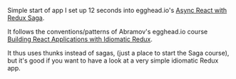 Simple start of app I set up 12 seconds into egghead.io's [Async React with 
Redux Saga](https://egghead.io/courses/async-react-with-redux-saga).

It follows the conventions/patterns of Abramov's egghead.io course [Building 
React Applications with Idiomatic Redux](https://egghead.io/courses/building-react-applications-with-idiomatic-redux).

It thus uses thunks instead of sagas, (just a place to start the Saga course), 
but it's 
good if you want to have a look at a very simple idiomatic Redux app.
